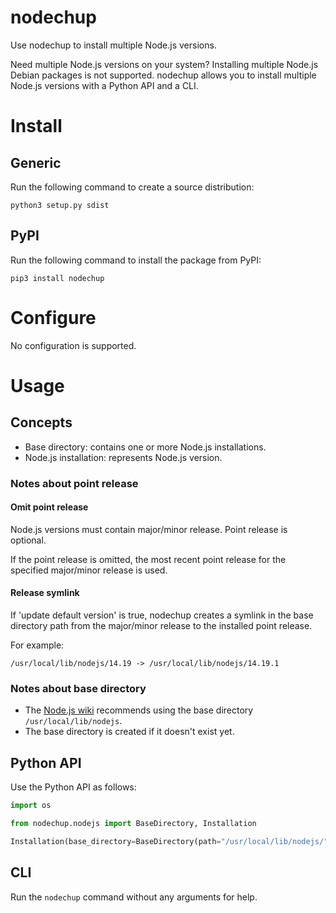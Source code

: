 # nodechup

Use nodechup to install multiple Node.js versions.

Need multiple Node.js versions on your system? Installing multiple Node.js Debian packages is not supported. nodechup allows you to install multiple Node.js versions with a Python API and a CLI.

# Install

## Generic

Run the following command to create a source distribution:

    python3 setup.py sdist

## PyPI

Run the following command to install the package from PyPI:

    pip3 install nodechup

# Configure

No configuration is supported.

# Usage

## Concepts

* Base directory: contains one or more Node.js installations.
* Node.js installation: represents Node.js version.

### Notes about point release

#### Omit point release

Node.js versions must contain major/minor release. Point release is optional.

If the point release is omitted, the most recent point release for the specified major/minor release is used.

#### Release symlink

If 'update default version' is true, nodechup creates a symlink in the base directory path from the major/minor release to the installed point release.

For example:

    /usr/local/lib/nodejs/14.19 -> /usr/local/lib/nodejs/14.19.1

### Notes about base directory

* The [Node.js wiki](https://github.com/nodejs/help/wiki/Installation) recommends using the base directory `/usr/local/lib/nodejs`.
* The base directory is created if it doesn't exist yet.

## Python API

Use the Python API as follows:

```python
import os

from nodechup.nodejs import BaseDirectory, Installation

Installation(base_directory=BaseDirectory(path="/usr/local/lib/nodejs/"), version="14.19.1").download(update_default_version=True)
```

## CLI

Run the `nodechup` command without any arguments for help.
